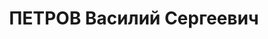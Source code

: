 ---
title: ПЕТРОВ Василий Сергеевич
description: "Род. в 1894, Саратовская обл., Чапаевский р-н, с. Наумовка. Проживал:\
  \ г. Харьков. Комендант г. Харькова. \n  Арестован Харьковским областным УНКВД.\
  \ 06.11.1937. Обв.: измена Родине, терракт, антисоветская деятельность. Приговор:\
  \ ВС СССР, 05.01.1938 – ВМН. Расстрелян 06.01.1938, г.Харьков. \n  Реабилитирован\
  \ Верховным судом СССР 19.07.1957"
---